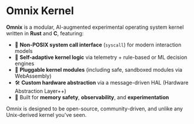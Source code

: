 # Omnix Kernel

**Omnix** is a modular, AI-augmented experimental operating system kernel written in **Rust** and **C**, featuring:

- 🚫 **Non-POSIX system call interface** (`syscall`) for modern interaction models
- 🧠 **Self-adaptive kernel logic** via telemetry + rule-based or ML decision engines
- 🔌 **Pluggable kernel modules** (including safe, sandboxed modules via WebAssembly)
- 🛠️ **Custom hardware abstraction** via a message-driven HAL (Hardware Abstraction Layer++)
- 🔐 Built for **memory safety**, **observability**, and **experimentation**

Omnix is designed to be open-source, community-driven, and unlike any Unix-derived kernel you've seen.
